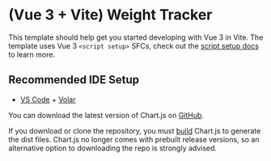 # (Vue 3 + Vite) Weight Tracker

This template should help get you started developing with Vue 3 in Vite. The template uses Vue 3 `<script setup>` SFCs, check out the [script setup docs](https://v3.vuejs.org/api/sfc-script-setup.html#sfc-script-setup) to learn more.

## Recommended IDE Setup

- [VS Code](https://code.visualstudio.com/) + [Volar](https://marketplace.visualstudio.com/items?itemName=Vue.volar)

You can download the latest version of Chart.js on [GitHub](https://github.com/chartjs/Chart.js/releases/tag/v4.2.1).

If you download or clone the repository, you must [build](https://www.chartjs.org/docs/latest/developers/contributing.html#building-and-testing) Chart.js to generate the dist files. Chart.js no longer comes with prebuilt release versions, so an alternative option to downloading the repo is strongly advised.
